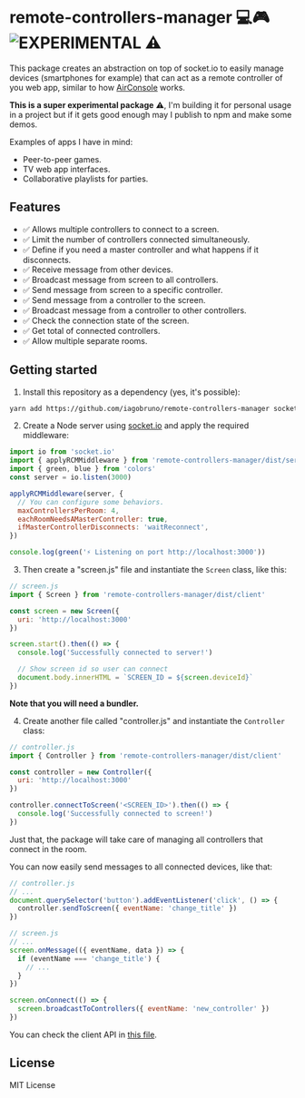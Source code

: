# remote-controllers-manager 💻🎮 ![EXPERIMENTAL ⚠](https://img.shields.io/badge/-EXPERIMENTAL%20%E2%9A%A0-red)

This package creates an abstraction on top of socket.io to easily manage devices (smartphones for example) that can act as a remote controller of you web app, similar to how [AirConsole](https://airconsole.com) works.

**This is a super experimental package** ⚠, I'm building it for personal usage in a project but if it gets good enough may I publish to npm and make some demos.

Examples of apps I have in mind:

- Peer-to-peer games.
- TV web app interfaces.
- Collaborative playlists for parties.

## Features

- ✅ Allows multiple controllers to connect to a screen.
- ✅ Limit the number of controllers connected simultaneously.
- ✅ Define if you need a master controller and what happens if it disconnects.
- ✅ Receive message from other devices.
- ✅ Broadcast message from screen to all controllers.
- ✅ Send message from screen to a specific controller.
- ✅ Send message from a controller to the screen.
- ✅ Broadcast message from a controller to other controllers.
- ✅ Check the connection state of the screen.
- ✅ Get total of connected controllers.
- ✅ Allow multiple separate rooms.

## Getting started

1. Install this repository as a dependency (yes, it's possible):

```bash
yarn add https://github.com/iagobruno/remote-controllers-manager socket.io
```

2. Create a Node server using [socket.io](https://socket.io/docs/server-api/) and apply the required middleware:

```js
import io from 'socket.io'
import { applyRCMMiddleware } from 'remote-controllers-manager/dist/server'
import { green, blue } from 'colors'
const server = io.listen(3000)

applyRCMMiddleware(server, {
  // You can configure some behaviors.
  maxControllersPerRoom: 4,
  eachRoomNeedsAMasterController: true,
  ifMasterControllerDisconnects: 'waitReconnect',
})

console.log(green('⚡ Listening on port http://localhost:3000'))
```

3. Then create a "screen.js" file and instantiate the `Screen` class, like this:

```js
// screen.js
import { Screen } from 'remote-controllers-manager/dist/client'

const screen = new Screen({
  uri: 'http://localhost:3000'
})

screen.start().then(() => {
  console.log('Successfully connected to server!')

  // Show screen id so user can connect
  document.body.innerHTML = `SCREEN_ID = ${screen.deviceId}`
})
```

**Note that you will need a bundler.**

4. Create another file called "controller.js" and instantiate the `Controller` class:

```js
// controller.js
import { Controller } from 'remote-controllers-manager/dist/client'

const controller = new Controller({
  uri: 'http://localhost:3000'
})

controller.connectToScreen('<SCREEN_ID>').then(() => {
  console.log('Successfully connected to screen!')
})
```

Just that, the package will take care of managing all controllers that connect in the room.

You can now easily send messages to all connected devices, like that:

```js
// controller.js
// ...
document.querySelector('button').addEventListener('click', () => {
  controller.sendToScreen({ eventName: 'change_title' })
})
```

```js
// screen.js
// ...
screen.onMessage(({ eventName, data }) => {
  if (eventName === 'change_title') {
    // ...
  }
})

screen.onConnect(() => {
  screen.broadcastToControllers({ eventName: 'new_controller' })
})
```

You can check the client API in [this file](./src/client.ts).

## License

MIT License
